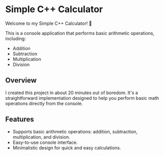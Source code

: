 # Simple C++ Calculator

Welcome to my Simple C++ Calculator! 🎉

This is a console application that performs basic arithmetic operations, including:

- Addition
- Subtraction
- Multiplication
- Division

## Overview

I created this project in about 20 minutes out of boredom. It's a straightforward implementation designed to help you perform basic math operations directly from the console.

## Features

- Supports basic arithmetic operations: addition, subtraction, multiplication, and division.
- Easy-to-use console interface.
- Minimalistic design for quick and easy calculations.
